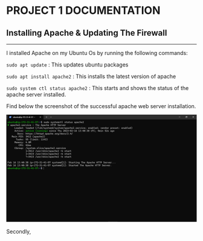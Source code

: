# PROJECT 1 DOCUMENTATION

## Installing Apache & Updating The Firewall
---

I installed Apache on my Ubuntu Os by running the following commands:

`
sudo apt update
`
: This updates ubuntu packages

`
sudo apt install apache2
`
: This installs the latest version of apache

`
sudo system ctl status apache2
`
: This starts and shows the status of the apache server installed.

Find below the screenshot of the successful apache web server installation.

![click to see apache status](./Images/apache-status.png)

Secondly,